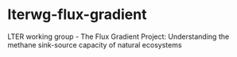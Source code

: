 # lterwg-flux-gradient
LTER working group - The Flux Gradient Project: Understanding the methane sink-source capacity of natural ecosystems
